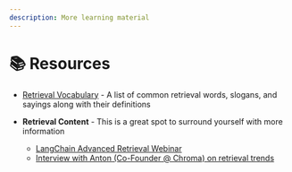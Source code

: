 ```yaml
---
description: More learning material
---
```


# 📚 Resources

* [Retrieval Vocabulary](retrieval-vocabulary.md) - A list of common retrieval words, slogans, and sayings along with their definitions

* **Retrieval Content** - This is a great spot to surround yourself with more information
  * [LangChain Advanced Retrieval Webinar](https://www.youtube.com/watch?v=DY3sT4yIezs)
  * [Interview with Anton (Co-Founder @ Chroma) on retrieval trends](https://www.youtube.com/watch?v=fDmQnB8Ga6g\&t=1273s)